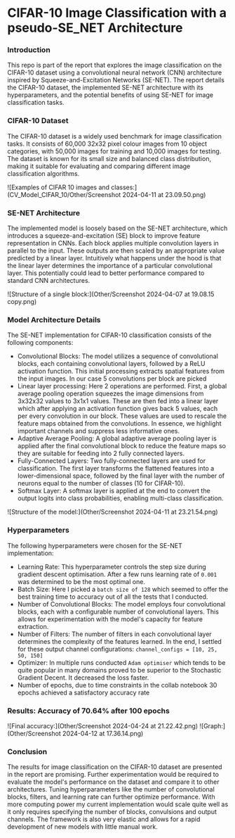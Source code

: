 # CIFAR-10 Image Classification with a pseudo-SE_NET Architecture

### Introduction
This repo is part of the report that explores the image classification 
on the CIFAR-10 dataset using a convolutional neural network (CNN) architecture 
inspired by Squeeze-and-Excitation Networks (SE-NET). The report details the 
CIFAR-10 dataset, the implemented SE-NET architecture with its hyperparameters, 
and the potential benefits of using SE-NET for image classification tasks.

### CIFAR-10 Dataset
The CIFAR-10 dataset is a widely used benchmark for image classification tasks. 
It consists of 60,000 32x32 pixel colour images from 10 object categories, 
with 50,000 images for training and 10,000 images for testing. The dataset is 
known for its small size and balanced class distribution, making it suitable 
for evaluating and comparing different image classification algorithms.

![Examples of CIFAR 10 images and classes:](CV_Model_CIFAR_10/Other/Screenshot 2024-04-11 at 23.09.50.png)

### SE-NET Architecture
The implemented model is loosely based on the SE-NET architecture, 
which introduces a squeeze-and-excitation (SE) block to improve feature 
representation in CNNs. Each block applies multiple convolution layers 
in parallel to the input. These outputs are then scaled by an appropriate
value predicted by a linear layer. Intuitively what happens under the hood is 
that the linear layer determines the importance of a particular convolutional 
layer. This potentially could lead to better performance compared to standard 
CNN architectures.

![Structure of a single block:](Other/Screenshot 2024-04-07 at 19.08.15 copy.png)

### Model Architecture Details
The SE-NET implementation for CIFAR-10 classification consists of the following components:
- Convolutional Blocks: The model utilizes a sequence of convolutional blocks, each containing convolutional layers, followed by a ReLU activation function. This initial processing extracts spatial features from the input images. In our case 5 convolutions per block are picked
- Linear layer processing: Here 2 operations are performed. First, a global average pooling operation squeezes the image dimensions from 3x32x32 values to 3x1x1 values. These are then fed into a linear layer which after applying an activation function gives back 5 values, each per every convolution in our block. These values are used to rescale the feature maps obtained from the convolutions. In essence, we highlight important channels and suppress less informative ones.
- Adaptive Average Pooling: A global adaptive average pooling layer is applied after the final convolutional block to reduce the feature maps so they are suitable for feeding into 2 fully connected layers.
- Fully-Connected Layers: Two fully-connected layers are used for classification. The first layer transforms the flattened features into a lower-dimensional space, followed by the final layer with the number of neurons equal to the number of classes (10 for CIFAR-10).
- Softmax Layer: A softmax layer is applied at the end to convert the output logits into class probabilities, enabling multi-class classification.

![Structure of the model:](Other/Screenshot 2024-04-11 at 23.21.54.png)

### Hyperparameters
The following hyperparameters were chosen for the SE-NET implementation:
- Learning Rate: This hyperparameter controls the step size during gradient descent optimisation. After a few runs learning rate of `0.001` was determined to be the most optimal one.
- Batch Size: Here I picked a `batch size of 128` which seemed to offer the best training time to accuracy out of all the tests that I conducted.
- Number of Convolutional Blocks: The model employs four convolutional blocks, each with a configurable number of convolutional layers. This allows for experimentation with the model's capacity for feature extraction.
- Number of Filters: The number of filters in each convolutional layer determines the complexity of the features learned. In the end, I settled for these output channel configurations: `channel_configs = [10, 25, 50, 150]`
- Optimizer: In multiple runs conducted `Adam optimiser` which tends to be quite popular in many domains proved to be superior to the Stochastic Gradient Decent. It decreased the loss faster.
- Number of epochs, due to time constraints in the collab notebook 30 epochs achieved a satisfactory accuracy rate

### Results: Accuracy of 70.64% after 100 epochs
![Final accuracy:](Other/Screenshot 2024-04-24 at 21.22.42.png)
![Graph:](Other/Screenshot 2024-04-12 at 17.36.14.png)


### Conclusion
The results for image classification on the CIFAR-10 dataset are presented in the report are promising.
Further experimentation would be required to evaluate the model's performance on the dataset and compare it to other architectures. 
Tuning hyperparameters like the number of convolutional blocks, filters, and learning rate can further optimize performance. 
With more computing power my current implementation would scale quite well as it only requires specifying the number of blocks, 
convulsions and output channels. The framework is also very elastic and allows for a rapid development of new models with little manual work. 
